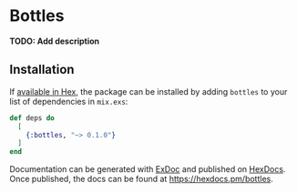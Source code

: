 # Bottles

**TODO: Add description**

## Installation

If [available in Hex](https://hex.pm/docs/publish), the package can be installed
by adding `bottles` to your list of dependencies in `mix.exs`:

```elixir
def deps do
  [
    {:bottles, "~> 0.1.0"}
  ]
end
```

Documentation can be generated with [ExDoc](https://github.com/elixir-lang/ex_doc)
and published on [HexDocs](https://hexdocs.pm). Once published, the docs can
be found at <https://hexdocs.pm/bottles>.

